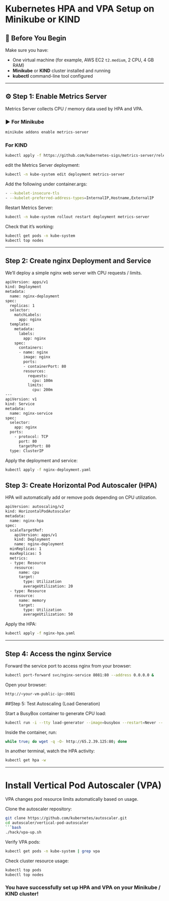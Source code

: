 # Kubernetes HPA and VPA Setup on Minikube or KIND



## 🧰 Before You Begin

Make sure you have:

- One virtual machine (for example, AWS EC2 `t2.medium`, 2 CPU, 4 GB RAM)
- **Minikube** or **KIND** cluster installed and running
- **kubectl** command-line tool configured

---

## ⚙️ Step 1: Enable Metrics Server

Metrics Server collects CPU / memory data used by HPA and VPA.

### ▶️ For Minikube
```bash
minikube addons enable metrics-server
```

### For KIND
```bash
kubectl apply -f https://github.com/kubernetes-sigs/metrics-server/releases/latest/download/components.yaml
```
edit the Metrics Server deployment:
```bash
kubectl -n kube-system edit deployment metrics-server
```
Add the following under container.args:
```bash
- --kubelet-insecure-tls
- --kubelet-preferred-address-types=InternalIP,Hostname,ExternalIP
```
Restart Metrics Server:
```bash
kubectl -n kube-system rollout restart deployment metrics-server
```
Check that it’s working:
```bash
kubectl get pods -n kube-system
kubectl top nodes
```
---

## Step 2: Create nginx Deployment and Service

We’ll deploy a simple nginx web server with CPU requests / limits.
```bash
apiVersion: apps/v1
kind: Deployment
metadata:
  name: nginx-deployment
spec:
  replicas: 1
  selector:
    matchLabels:
      app: nginx
  template:
    metadata:
      labels:
        app: nginx
    spec:
      containers:
      - name: nginx
        image: nginx
        ports:
        - containerPort: 80
        resources:
          requests:
            cpu: 100m
          limits:
            cpu: 200m
---
apiVersion: v1
kind: Service
metadata:
  name: nginx-service
spec:
  selector:
    app: nginx
  ports:
    - protocol: TCP
      port: 80
      targetPort: 80
  type: ClusterIP
```
Apply the deployment and service:
```bash
kubectl apply -f nginx-deployment.yaml
```
## Step 3: Create Horizontal Pod Autoscaler (HPA)

HPA will automatically add or remove pods depending on CPU utilization.
```bash
apiVersion: autoscaling/v2
kind: HorizontalPodAutoscaler
metadata:
  name: nginx-hpa
spec:
  scaleTargetRef:
    apiVersion: apps/v1
    kind: Deployment
    name: nginx-deployment
  minReplicas: 1
  maxReplicas: 5
  metrics:
  - type: Resource
    resource:
      name: cpu
      target:
        type: Utilization
        averageUtilization: 20
  - type: Resource
    resource:
      name: memory
      target:
        type: Utilization
        averageUtilization: 50
```
Apply the HPA:
```bash
kubectl apply -f nginx-hpa.yaml
```
---
## Step 4: Access the nginx Service

Forward the service port to access nginx from your browser:
```bash
kubectl port-forward svc/nginx-service 8081:80 --address 0.0.0.0 &
```
Open your browser:
```bash
http://<your-vm-public-ip>:8081
```
##Step 5: Test Autoscaling (Load Generation)

Start a BusyBox container to generate CPU load:
```bash
kubectl run -i --tty load-generator --image=busybox --restart=Never -- /bin/sh
```
Inside the container, run:
```bash
while true; do wget -q -O- http://65.2.39.125:80; done
```
In another terminal, watch the HPA activity:
```bash
kubectl get hpa -w
```
---


# Install Vertical Pod Autoscaler (VPA)

VPA changes pod resource limits automatically based on usage.

Clone the autoscaler repository:
```bash
git clone https://github.com/kubernetes/autoscaler.git
cd autoscaler/vertical-pod-autoscaler
```bash
./hack/vpa-up.sh
```
Verify VPA pods:
```bash
kubectl get pods -n kube-system | grep vpa
```
Check cluster resource usage:
```bash
kubectl top pods
kubectl top nodes
```

### You have successfully set up HPA and VPA on your Minikube / KIND cluster!













